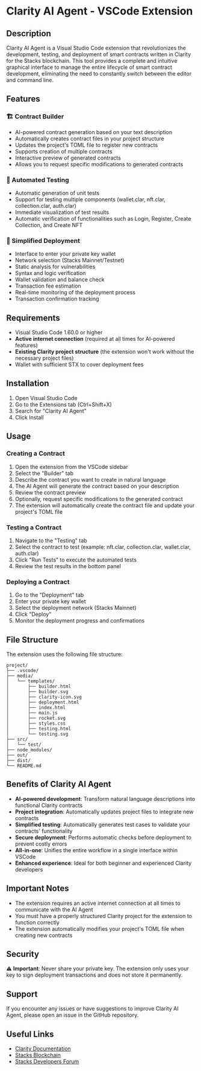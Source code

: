 # Clarity AI Agent - VSCode Extension

## Description

Clarity AI Agent is a Visual Studio Code extension that revolutionizes the development, testing, and deployment of smart contracts written in Clarity for the Stacks blockchain. This tool provides a complete and intuitive graphical interface to manage the entire lifecycle of smart contract development, eliminating the need to constantly switch between the editor and command line.

## Features

### 🏗️ Contract Builder
- AI-powered contract generation based on your text description
- Automatically creates contract files in your project structure
- Updates the project's TOML file to register new contracts
- Supports creation of multiple contracts
- Interactive preview of generated contracts
- Allows you to request specific modifications to generated contracts

### 🧪 Automated Testing
- Automatic generation of unit tests
- Support for testing multiple components (wallet.clar, nft.clar, collection.clar, auth.clar)
- Immediate visualization of test results
- Automatic verification of functionalities such as Login, Register, Create Collection, and Create NFT

### 🚀 Simplified Deployment
- Interface to enter your private key wallet
- Network selection (Stacks Mainnet/Testnet)
- Static analysis for vulnerabilities
- Syntax and logic verification
- Wallet validation and balance check
- Transaction fee estimation
- Real-time monitoring of the deployment process
- Transaction confirmation tracking

## Requirements

- Visual Studio Code 1.60.0 or higher
- **Active internet connection** (required at all times for AI-powered features)
- **Existing Clarity project structure** (the extension won't work without the necessary project files)
- Wallet with sufficient STX to cover deployment fees

## Installation

1. Open Visual Studio Code
2. Go to the Extensions tab (Ctrl+Shift+X)
3. Search for "Clarity AI Agent"
4. Click Install

## Usage

### Creating a Contract

1. Open the extension from the VSCode sidebar
2. Select the "Builder" tab
3. Describe the contract you want to create in natural language
4. The AI Agent will generate the contract based on your description
5. Review the contract preview
6. Optionally, request specific modifications to the generated contract
7. The extension will automatically create the contract file and update your project's TOML file

### Testing a Contract

1. Navigate to the "Testing" tab
2. Select the contract to test (example: nft.clar, collection.clar, wallet.clar, auth.clar)
3. Click "Run Tests" to execute the automated tests
4. Review the test results in the bottom panel

### Deploying a Contract

1. Go to the "Deployment" tab
2. Enter your private key wallet
3. Select the deployment network (Stacks Mainnet)
4. Click "Deploy"
5. Monitor the deployment progress and confirmations

## File Structure

The extension uses the following file structure:

```
project/
├── .vscode/
├── media/
│   └── templates/
│       ├── builder.html
│       ├── builder.svg
│       ├── clarity-icon.svg
│       ├── deployment.html
│       ├── index.html
│       ├── main.js
│       ├── rocket.svg
│       ├── styles.css
│       ├── testing.html
│       └── testing.svg
├── src/
│   └── test/
├── node_modules/
├── out/
├── dist/
└── README.md
```

## Benefits of Clarity AI Agent

- **AI-powered development**: Transform natural language descriptions into functional Clarity contracts
- **Project integration**: Automatically updates project files to integrate new contracts
- **Simplified testing**: Automatically generates test cases to validate your contracts' functionality
- **Secure deployment**: Performs automatic checks before deployment to prevent costly errors
- **All-in-one**: Unifies the entire workflow in a single interface within VSCode
- **Enhanced experience**: Ideal for both beginner and experienced Clarity developers

## Important Notes

- The extension requires an active internet connection at all times to communicate with the AI Agent
- You must have a properly structured Clarity project for the extension to function correctly
- The extension automatically modifies your project's TOML file when creating new contracts

## Security

⚠️ **Important**: Never share your private key. The extension only uses your key to sign deployment transactions and does not store it permanently.

## Support

If you encounter any issues or have suggestions to improve Clarity AI Agent, please open an issue in the GitHub repository.


## Useful Links

- [Clarity Documentation](https://docs.stacks.co/clarity/introduction)
- [Stacks Blockchain](https://www.stacks.co/)
- [Stacks Developers Forum](https://forum.stacks.org/)
